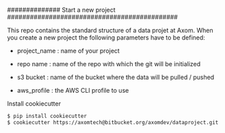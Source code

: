 
############## Start a new project #############################################

This repo contains the standard structure of a data projet at Axom.
When you create a new project the following parameters have to be defined: <p>
 - project_name : name of your project <p>
 - repo name : name of the repo with which the git will be initialized <p>
 - s3 bucket : name of the bucket where the data will be pulled / pushed <p>
 - aws_profile : the AWS CLI profile to use<p>
<p>

Install cookiecutter

``` bash
$ pip install cookiecutter
$ cookiecutter https://axomtech@bitbucket.org/axomdev/dataproject.git
```

